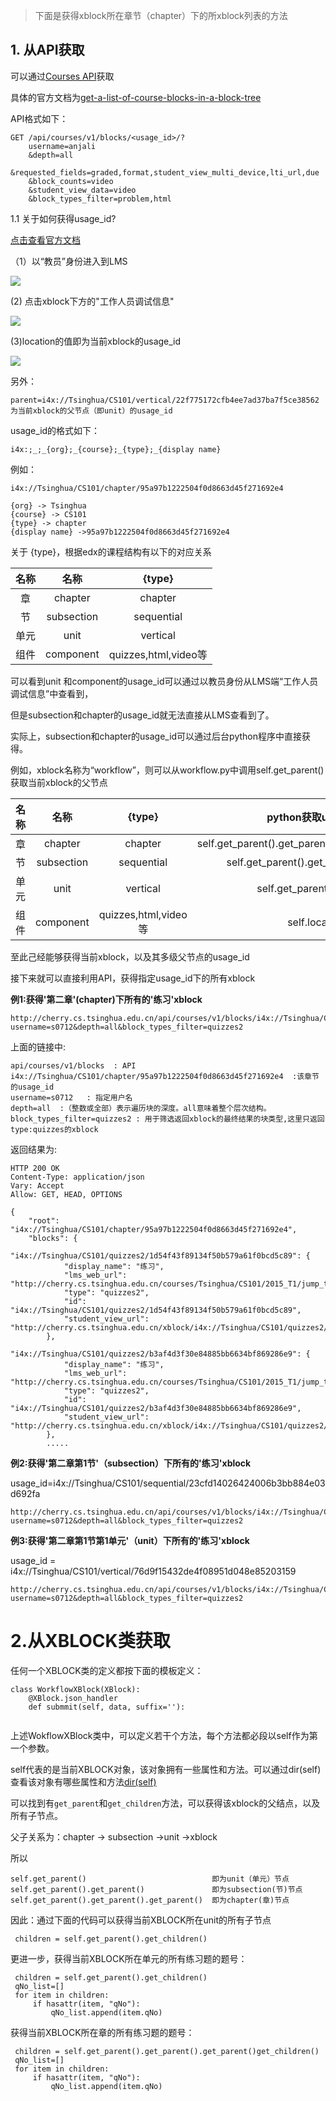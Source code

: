 > 下面是获得xblock所在章节（chapter）下的所xblock列表的方法

## 1. 从API获取

可以通过[Courses API](https://edx.readthedocs.io/projects/edx-platform-api/en/latest/courses/)获取

具体的官方文档为[get-a-list-of-course-blocks-in-a-block-tree](https://edx.readthedocs.io/projects/edx-platform-api/en/latest/courses/blocks.html#get-a-list-of-course-blocks-in-a-block-tree)

API格式如下：
```
GET /api/courses/v1/blocks/<usage_id>/?
    username=anjali
    &depth=all
    &requested_fields=graded,format,student_view_multi_device,lti_url,due
    &block_counts=video
    &student_view_data=video
    &block_types_filter=problem,html
```

1.1 关于如何获得usage_id? 

[点击查看官方文档](https://edx.readthedocs.io/projects/edx-partner-course-staff/en/latest/course_features/lti/lti_address_content.html#finding-the-usage-id-for-course-content)

（1）以“教员”身份进入到LMS

![](https://github.com/jennyzhang8800/FlowControl/blob/master/20170619-%E7%BB%83%E4%B9%A0%E9%A2%98%E6%B5%81%E7%A8%8B/pictures/usage_id0.png)

(2) 点击xblock下方的"工作人员调试信息"

![](https://github.com/jennyzhang8800/FlowControl/blob/master/20170619-%E7%BB%83%E4%B9%A0%E9%A2%98%E6%B5%81%E7%A8%8B/pictures/usage_id1.png)

(3)location的值即为当前xblock的usage_id

![](https://github.com/jennyzhang8800/FlowControl/blob/master/20170619-%E7%BB%83%E4%B9%A0%E9%A2%98%E6%B5%81%E7%A8%8B/pictures/usage_id2.png)


另外：
```
parent=i4x://Tsinghua/CS101/vertical/22f775172cfb4ee7ad37ba7f5ce38562
为当前xblock的父节点（即unit）的usage_id
```

usage_id的格式如下：

```
i4x:;_;_{org};_{course};_{type};_{display name}

```
例如：
```
i4x://Tsinghua/CS101/chapter/95a97b1222504f0d8663d45f271692e4
```

```
{org} -> Tsinghua
{course} -> CS101
{type} -> chapter
{display name} ->95a97b1222504f0d8663d45f271692e4
```

关于 {type}，根据edx的课程结构有以下的对应关系

| 名称 | 名称 | {type} |
|:---: | :---:| :---:|
| 章 | chapter | chapter |
| 节 | subsection | sequential |
| 单元 | unit | vertical |
| 组件 | component | quizzes,html,video等 |


可以看到unit 和component的usage_id可以通过以教员身份从LMS端“工作人员调试信息”中查看到，

但是subsection和chapter的usage_id就无法直接从LMS查看到了。

实际上，subsection和chapter的usage_id可以通过后台python程序中直接获得。

例如，xblock名称为“workflow”，则可以从workflow.py中调用self.get_parent()获取当前xblock的父节点

| 名称 | 名称 | {type} |python获取usage_id| usage_id |
|:---: | :---:| :---:|:---:|:---:|
| 章 | chapter | chapter |   self.get_parent().get_parent().get_parent()location  | i4x://Tsinghua/CS101/chapter/95a97b1222504f0d8663d45f271692e4 |
| 节 | subsection | sequential | self.get_parent().get_parent().location | i4x://Tsinghua/CS101/sequential/23cfd14026424006b3bb884e03d692fa |
| 单元 | unit | vertical | self.get_parent().location | i4x://Tsinghua/CS101/vertical/5d1f4847605d453fbbdd9ee8c29704f7 |
| 组件 | component | quizzes,html,video等 | self.location | i4x://Tsinghua/CS101/workflow/af94846445f34c34976700e1d8f0ab39 |


至此己经能够获得当前xblock，以及其多级父节点的usage_id

接下来就可以直接利用API，获得指定usage_id下的所有xblock


**例1:获得'第二章'(chapter)下所有的'练习'xblock**

```
http://cherry.cs.tsinghua.edu.cn/api/courses/v1/blocks/i4x://Tsinghua/CS101/chapter/95a97b1222504f0d8663d45f271692e4?username=s0712&depth=all&block_types_filter=quizzes2
```
上面的链接中:
```
api/courses/v1/blocks  : API
i4x://Tsinghua/CS101/chapter/95a97b1222504f0d8663d45f271692e4  :该章节的usage_id
username=s0712   : 指定用户名
depth=all  :（整数或全部）表示遍历块的深度。all意味着整个层次结构。
block_types_filter=quizzes2 : 用于筛选返回xblock的最终结果的块类型,这里只返回type:quizzes的xblock

```

返回结果为:

```
HTTP 200 OK
Content-Type: application/json
Vary: Accept
Allow: GET, HEAD, OPTIONS

{
    "root": "i4x://Tsinghua/CS101/chapter/95a97b1222504f0d8663d45f271692e4",
    "blocks": {
        "i4x://Tsinghua/CS101/quizzes2/1d54f43f89134f50b579a61f0bcd5c89": {
            "display_name": "练习",
            "lms_web_url": "http://cherry.cs.tsinghua.edu.cn/courses/Tsinghua/CS101/2015_T1/jump_to/i4x://Tsinghua/CS101/quizzes2/1d54f43f89134f50b579a61f0bcd5c89",
            "type": "quizzes2",
            "id": "i4x://Tsinghua/CS101/quizzes2/1d54f43f89134f50b579a61f0bcd5c89",
            "student_view_url": "http://cherry.cs.tsinghua.edu.cn/xblock/i4x://Tsinghua/CS101/quizzes2/1d54f43f89134f50b579a61f0bcd5c89"
        },
        "i4x://Tsinghua/CS101/quizzes2/b3af4d3f30e84885bb6634bf869286e9": {
            "display_name": "练习",
            "lms_web_url": "http://cherry.cs.tsinghua.edu.cn/courses/Tsinghua/CS101/2015_T1/jump_to/i4x://Tsinghua/CS101/quizzes2/b3af4d3f30e84885bb6634bf869286e9",
            "type": "quizzes2",
            "id": "i4x://Tsinghua/CS101/quizzes2/b3af4d3f30e84885bb6634bf869286e9",
            "student_view_url": "http://cherry.cs.tsinghua.edu.cn/xblock/i4x://Tsinghua/CS101/quizzes2/b3af4d3f30e84885bb6634bf869286e9"
        },
        .....
```

**例2:获得'第二章第1节'（subsection）下所有的'练习'xblock**

usage_id=i4x://Tsinghua/CS101/sequential/23cfd14026424006b3bb884e03d692fa

```
http://cherry.cs.tsinghua.edu.cn/api/courses/v1/blocks/i4x://Tsinghua/CS101/sequential/23cfd14026424006b3bb884e03d692fa?username=s0712&depth=all&block_types_filter=quizzes2
```


**例3:获得'第二章第1节第1单元'（unit）下所有的'练习'xblock**

usage_id = i4x://Tsinghua/CS101/vertical/76d9f15432de4f08951d048e85203159

```
http://cherry.cs.tsinghua.edu.cn/api/courses/v1/blocks/i4x://Tsinghua/CS101/vertical/76d9f15432de4f08951d048e85203159?username=s0712&depth=all&block_types_filter=quizzes2
```


# 2.从XBLOCK类获取

任何一个XBLOCK类的定义都按下面的模板定义：

```
class WorkflowXBlock(XBlock):
    @XBlock.json_handler
    def submmit(self, data, suffix=''):
    
```

上述WokflowXBlock类中，可以定义若干个方法，每个方法都必段以self作为第一个参数。

self代表的是当前XBLOCK对象，该对象拥有一些属性和方法。可以通过dir(self)查看该对象有哪些属性和方法[dir(self)]()

可以找到有``get_parent``和``get_children``方法，可以获得该xblock的父结点，以及所有子节点。

父子关系为：chapter -> subsection ->unit ->xblock

所以
```
self.get_parent()                            即为unit（单元）节点
self.get_parent().get_parent()               即为subsection(节)节点
self.get_parent().get_parent().get_parent()  即为chapter(章)节点
```

因此：通过下面的代码可以获得当前XBLOCK所在unit的所有子节点
```
 children = self.get_parent().get_children()
```
更进一步，获得当前XBLOCK所在单元的所有练习题的题号：
```
 children = self.get_parent().get_children()
 qNo_list=[]
 for item in children:
     if hasattr(item, "qNo"):
         qNo_list.append(item.qNo)
```
获得当前XBLOCK所在章的所有练习题的题号：

```
 children = self.get_parent().get_parent().get_parent()get_children()
 qNo_list=[]
 for item in children:
     if hasattr(item, "qNo"):
         qNo_list.append(item.qNo)
```
